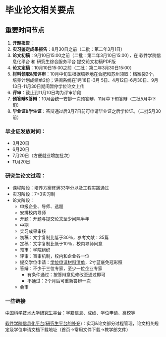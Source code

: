 # 毕业论文相关要点

## 重要时间节点

1. **开题报告**：
2. **实习鉴定成果报告**：8月30日之前（二批：第二年3月1日）
3. **论文初稿**：9月10日15:00之前（二批：第二年3月10日15:00），在 软件学院信息化平台 和 研究生综合服务平台 提交论文初稿PDF版
4. **论文定稿**：10月10日15:00之前（二批：第二年3月30日15:00）
5. **材料领取&预评审**：10月中旬生根据培养地在合肥和苏州领取：档案袋2个，培养计划成绩单2份；评阅系统在1月18日-3月 5日、4月12日-6月30日、9月13日-11月30日期间暂停学位论文上传
6. **评审**：截止到11月10日均为评审阶段
7. **预答辩&答辩**：10月会统一安排一次预答辩，11月中下旬答辩（二批5月中下旬）
8. **毕业证&学生证**：答辩通过后3月7日前可申请毕业证之后学位证。（二批5月30前）

### 毕业证发放时间：

- 3月20日
- 6月20日
- 7月20日（方便就业增加批次）
- 11月20日

### 研究生论文过程：

- 课程阶段：培养方案修满33学分以及工程实践通过
- 实习阶段：7+3实习制
- 论文阶段：
  - 申报企业、导师、选题
  - 安排校内导师
  - 开题：开题与提交论文至少间隔半年
  - 中期
  - 实习成果审核
  - 初稿：文字复制比低于30％，参考文献：35篇
  - 定稿：文字复制比低于10％，校内导师同意
  - 预审：学院组织
  - 评审：盲审机制，校内和企业各一位
  - 提交学位申请：[学位申请材料清单](https://gradschool.ustc.edu.cn/article/225)，2寸蓝底免冠彩照
  - 答辩：不少于三位专家，至少一位企业专家
    - 有条件通过：按答辩意见修改至通过即可
    - 不通过：2个月后可重新答辩一次
  - 会审

### 一些链接

[中国科学技术大学研究生平台](https://yjs1.ustc.edu.cn/)：学籍信息、成绩、学位申请、离校等

[软件学院信息化平台(研究生平台的补充)](https://mis.sse.ustc.edu.cn/)：实习&论文部分过程管理，论文相关规定及学位申请文档下载地址（首页->常用文件下载->教学部文件） 
